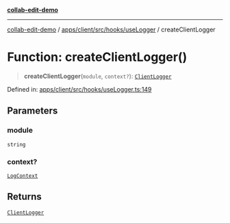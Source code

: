 [**collab-edit-demo**](../../../../../../README.md)

***

[collab-edit-demo](../../../../../../README.md) / [apps/client/src/hooks/useLogger](../README.md) / createClientLogger

# Function: createClientLogger()

> **createClientLogger**(`module`, `context?`): [`ClientLogger`](../type-aliases/ClientLogger.md)

Defined in: [apps/client/src/hooks/useLogger.ts:149](https://github.com/austyle-io/pub-sub-demo/blob/facd25f09850fc4e78e94ce267c52e173d869933/apps/client/src/hooks/useLogger.ts#L149)

## Parameters

### module

`string`

### context?

[`LogContext`](../type-aliases/LogContext.md)

## Returns

[`ClientLogger`](../type-aliases/ClientLogger.md)
